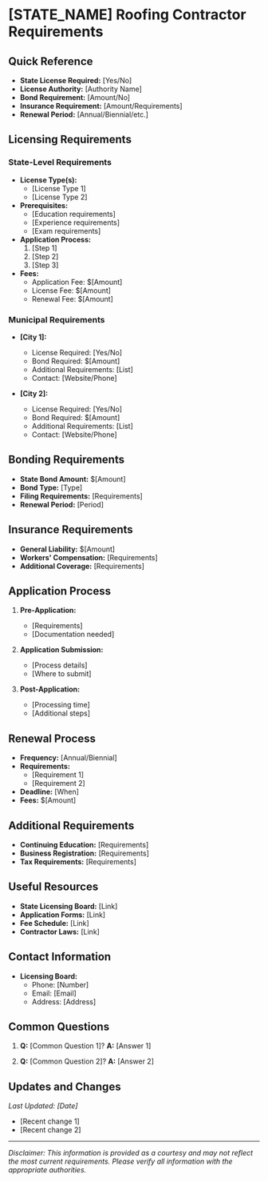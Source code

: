 # [STATE_NAME] Roofing Contractor Requirements

## Quick Reference
- **State License Required:** [Yes/No]
- **License Authority:** [Authority Name]
- **Bond Requirement:** [Amount/No]
- **Insurance Requirement:** [Amount/Requirements]
- **Renewal Period:** [Annual/Biennial/etc.]

## Licensing Requirements

### State-Level Requirements
- **License Type(s):**
  * [License Type 1]
  * [License Type 2]
- **Prerequisites:**
  * [Education requirements]
  * [Experience requirements]
  * [Exam requirements]
- **Application Process:**
  1. [Step 1]
  2. [Step 2]
  3. [Step 3]
- **Fees:**
  * Application Fee: $[Amount]
  * License Fee: $[Amount]
  * Renewal Fee: $[Amount]

### Municipal Requirements
- **[City 1]:**
  * License Required: [Yes/No]
  * Bond Required: $[Amount]
  * Additional Requirements: [List]
  * Contact: [Website/Phone]

- **[City 2]:**
  * License Required: [Yes/No]
  * Bond Required: $[Amount]
  * Additional Requirements: [List]
  * Contact: [Website/Phone]

## Bonding Requirements
- **State Bond Amount:** $[Amount]
- **Bond Type:** [Type]
- **Filing Requirements:** [Requirements]
- **Renewal Period:** [Period]

## Insurance Requirements
- **General Liability:** $[Amount]
- **Workers' Compensation:** [Requirements]
- **Additional Coverage:** [Requirements]

## Application Process
1. **Pre-Application:**
   - [Requirements]
   - [Documentation needed]

2. **Application Submission:**
   - [Process details]
   - [Where to submit]

3. **Post-Application:**
   - [Processing time]
   - [Additional steps]

## Renewal Process
- **Frequency:** [Annual/Biennial]
- **Requirements:**
  * [Requirement 1]
  * [Requirement 2]
- **Deadline:** [When]
- **Fees:** $[Amount]

## Additional Requirements
- **Continuing Education:** [Requirements]
- **Business Registration:** [Requirements]
- **Tax Requirements:** [Requirements]

## Useful Resources
- **State Licensing Board:** [Link]
- **Application Forms:** [Link]
- **Fee Schedule:** [Link]
- **Contractor Laws:** [Link]

## Contact Information
- **Licensing Board:**
  * Phone: [Number]
  * Email: [Email]
  * Address: [Address]

## Common Questions
1. **Q:** [Common Question 1]?
   **A:** [Answer 1]

2. **Q:** [Common Question 2]?
   **A:** [Answer 2]

## Updates and Changes
*Last Updated: [Date]*
- [Recent change 1]
- [Recent change 2]

---
*Disclaimer: This information is provided as a courtesy and may not reflect the most current requirements. Please verify all information with the appropriate authorities.*